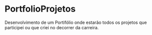 # PortfolioProjetos
Desenvolvimento de um Portifólio onde estarão todos os projetos que participei ou que criei no decorrer da carreira.
